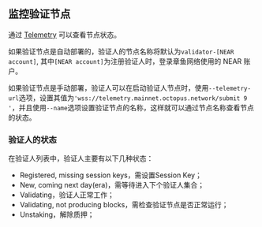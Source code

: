 ## 监控验证节点

通过 [Telemetry](https://telemetry.mainnet.octopus.network/) 可以查看节点状态。

如果验证节点是自动部署的，验证人的节点名称将默认为`validator-[NEAR account]`, 其中`[NEAR account]`为注册验证人时，登录章鱼网络使用的 NEAR 账户。

如果验证节点是手动部署，验证人可以在启动验证人节点时，使用`--telemetry-url`选项，设置其值为`'wss://telemetry.mainnet.octopus.network/submit 9 '`，并且使用`--name`选项设置验证节点的名称，这样就可以通过节点名称查看节点的状态。

### 验证人的状态

在验证人列表中，验证人主要有以下几种状态：

* Registered, missing session keys，需设置Session Key； 
* New, coming next day(era)，需等待进入下个验证人集合；
* Validating，验证人正常工作；
* Validating, not producing blocks，需检查验证节点是否正常运行；
* Unstaking，解除质押；
